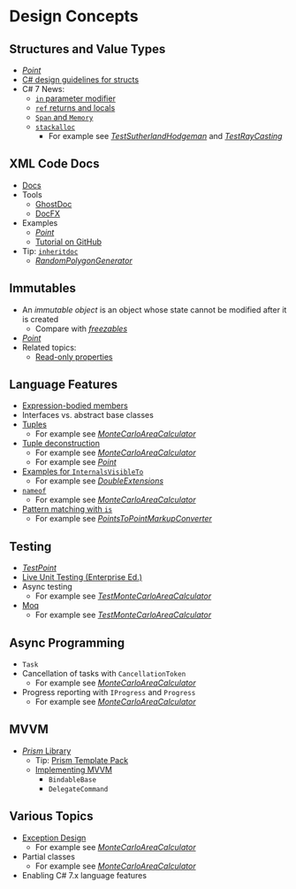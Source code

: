 # Design Concepts

## Structures and Value Types

* [*Point*](PolygonDesigner/Polygon.Core/Point.cs)
* [C# design guidelines for structs](https://docs.microsoft.com/en-us/dotnet/standard/design-guidelines/struct)
* C# 7 News:
  * [`in` parameter modifier](https://docs.microsoft.com/en-us/dotnet/csharp/language-reference/keywords/in-parameter-modifier)
  * [`ref` returns and locals](https://docs.microsoft.com/en-us/dotnet/csharp/programming-guide/classes-and-structs/ref-returns)
  * [`Span` and `Memory`](https://msdn.microsoft.com/en-us/magazine/mt814808.aspx)
  * [`stackalloc`](https://docs.microsoft.com/en-us/dotnet/csharp/language-reference/keywords/stackalloc)
    * For example see [*TestSutherlandHodgeman*](PolygonDesigner/Polygon.Core.Tests/TestSutherlandHodgeman.cs) and [*TestRayCasting*](PolygonDesigner/Polygon.Core.Tests/TestRayCasting.cs)

## XML Code Docs

* [Docs](https://docs.microsoft.com/en-us/dotnet/csharp/programming-guide/xmldoc/xml-documentation-comments)
* Tools
  * [GhostDoc](https://submain.com/products/ghostdoc.aspx)
  * [DocFX](https://dotnet.github.io/docfx/index.html)
* Examples
  * [*Point*](PolygonDesigner/Polygon.Core/Point.cs)
  * [Tutorial on GitHub](https://github.com/rstropek/docfx-intro-demo/tree/master/docs/CalculatorDocumentation/articles)
* Tip: [`inheritdoc`](https://dotnet.github.io/docfx/spec/triple_slash_comments_spec.html?q=inheritdoc#inheritdoc)
  * [*RandomPolygonGenerator*](PolygonDesigner/Polygon.Core/RandomPolygonGenerator.cs)

## Immutables

* An *immutable object* is an object whose state cannot be modified after it is created
  * Compare with [*freezables*](https://docs.microsoft.com/en-us/dotnet/framework/wpf/advanced/freezable-objects-overview)
* [*Point*](PolygonDesigner/Polygon.Core/Point.cs)
* Related topics:
  * [Read-only properties](https://docs.microsoft.com/en-us/dotnet/csharp/programming-guide/classes-and-structs/how-to-declare-and-use-read-write-properties#robust-programming)

## Language Features

* [Expression-bodied members](https://docs.microsoft.com/en-us/dotnet/csharp/programming-guide/statements-expressions-operators/expression-bodied-members)
* Interfaces vs. abstract base classes
* [Tuples](https://docs.microsoft.com/en-us/dotnet/csharp/tuples)
  * For example see [*MonteCarloAreaCalculator*](PolygonDesigner/Polygon.Core/MonteCarloAreaCalculator.cs)
* [Tuple deconstruction](https://docs.microsoft.com/en-us/dotnet/csharp/deconstruct)
  * For example see [*MonteCarloAreaCalculator*](PolygonDesigner/Polygon.Core/MonteCarloAreaCalculator.cs)
  * For example see [*Point*](PolygonDesigner/Polygon.Core/Point.cs)
* [Examples for `InternalsVisibleTo`](PolygonDesigner/Polygon.Core/AssemblyProperties.cs)
  * For example see [*DoubleExtensions*](PolygonDesigner/Polygon.Core/DoubleExtensions.cs)
* [`nameof`](https://docs.microsoft.com/en-us/dotnet/csharp/language-reference/keywords/nameof)
  * For example see [*MonteCarloAreaCalculator*](PolygonDesigner/Polygon.Core/MonteCarloAreaCalculator.cs)
* [Pattern matching with `is`](https://docs.microsoft.com/en-us/dotnet/csharp/language-reference/keywords/is)
  * For example see [*PointsToPointMarkupConverter*](PolygonDesigner.ViewLogic/PointsToPointMarkupConverter.cs)

## Testing

* [*TestPoint*](PolygonDesigner/Polygon.Core.Tests/TestPoint.cs)
* [Live Unit Testing (Enterprise Ed.)](https://docs.microsoft.com/en-us/visualstudio/test/live-unit-testing?view=vs-2017)
* Async testing
  * For example see [*TestMonteCarloAreaCalculator*](PolygonDesigner/Polygon.Core.Tests/TestMonteCarloAreaCalculator.cs)
* [Moq](https://github.com/moq/moq4)
  * For example see [*TestMonteCarloAreaCalculator*](PolygonDesigner/Polygon.Core.Tests/TestMonteCarloAreaCalculator.cs)

## Async Programming

* `Task`
* Cancellation of tasks with `CancellationToken`
  * For example see [*MonteCarloAreaCalculator*](PolygonDesigner/Polygon.Core/MonteCarloAreaCalculator.cs)
* Progress reporting with `IProgress` and `Progress`
  * For example see [*MonteCarloAreaCalculator*](PolygonDesigner/Polygon.Core/MonteCarloAreaCalculator.cs)

## MVVM

* [*Prism* Library](http://prismlibrary.github.io/index.html)
  * Tip: [Prism Template Pack](https://marketplace.visualstudio.com/items?itemName=BrianLagunas.PrismTemplatePack)
  * [Implementing MVVM](http://prismlibrary.github.io/docs/wpf/Implementing-MVVM.html)
    * `BindableBase`
    * `DelegateCommand`
    

## Various Topics

* [Exception Design](https://docs.microsoft.com/en-us/dotnet/standard/exceptions/best-practices-for-exceptions)
  * For example see [*MonteCarloAreaCalculator*](PolygonDesigner/Polygon.Core/MonteCarloAreaCalculator.cs)
* Partial classes
  * For example see [*MonteCarloAreaCalculator*](PolygonDesigner/Polygon.Core/CalculationController.cs)
* Enabling C# 7.x language features

